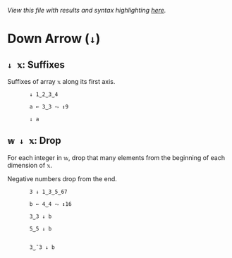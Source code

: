 *View this file with results and syntax highlighting [here](https://mlochbaum.github.io/BQN/help/suffixes_drop.html).*

# Down Arrow (`↓`)
    
## `↓ 𝕩`: Suffixes
    
Suffixes of array `𝕩` along its first axis.
    
           ↓ 1‿2‿3‿4

           a ← 3‿3 ⥊ ↕9

           ↓ a

    
    
## `𝕨 ↓ 𝕩`: Drop
    
For each integer in `𝕨`, drop that many elements from the beginning of each dimension of `𝕩`.
    
Negative numbers drop from the end.
    
           3 ↓ 1‿3‿5‿67

           b ← 4‿4 ⥊ ↕16

           3‿3 ↓ b

           5‿5 ↓ b


           3‿¯3 ↓ b

    
